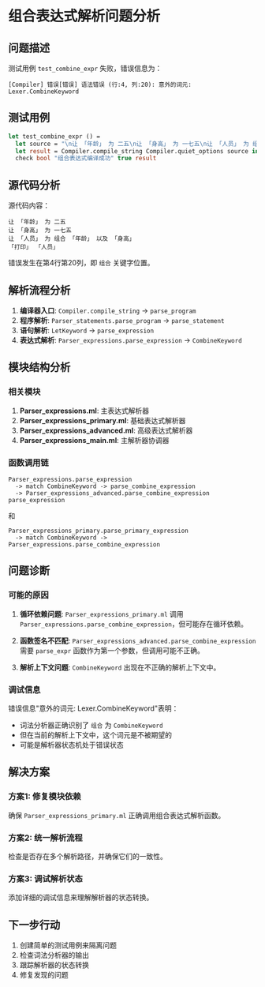 # 组合表达式解析问题分析

## 问题描述

测试用例 `test_combine_expr` 失败，错误信息为：
```
[Compiler] 错误[错误] 语法错误 (行:4, 列:20): 意外的词元: Lexer.CombineKeyword
```

## 测试用例

```ocaml
let test_combine_expr () =
  let source = "\n让 「年龄」 为 二五\n让 「身高」 为 一七五\n让 「人员」 为 组合 「年龄」 以及 「身高」\n「打印」 「人员」" in
  let result = Compiler.compile_string Compiler.quiet_options source in
  check bool "组合表达式编译成功" true result
```

## 源代码分析

源代码内容：
```
让 「年龄」 为 二五
让 「身高」 为 一七五
让 「人员」 为 组合 「年龄」 以及 「身高」
「打印」 「人员」
```

错误发生在第4行第20列，即 `组合` 关键字位置。

## 解析流程分析

1. **编译器入口**: `Compiler.compile_string` -> `parse_program`
2. **程序解析**: `Parser_statements.parse_program` -> `parse_statement`
3. **语句解析**: `LetKeyword` -> `parse_expression`
4. **表达式解析**: `Parser_expressions.parse_expression` -> `CombineKeyword`

## 模块结构分析

### 相关模块

1. **Parser_expressions.ml**: 主表达式解析器
2. **Parser_expressions_primary.ml**: 基础表达式解析器
3. **Parser_expressions_advanced.ml**: 高级表达式解析器
4. **Parser_expressions_main.ml**: 主解析器协调器

### 函数调用链

```
Parser_expressions.parse_expression
  -> match CombineKeyword -> parse_combine_expression
  -> Parser_expressions_advanced.parse_combine_expression parse_expression
```

和

```
Parser_expressions_primary.parse_primary_expression
  -> match CombineKeyword -> Parser_expressions.parse_combine_expression
```

## 问题诊断

### 可能的原因

1. **循环依赖问题**: `Parser_expressions_primary.ml` 调用 `Parser_expressions.parse_combine_expression`，但可能存在循环依赖。

2. **函数签名不匹配**: `Parser_expressions_advanced.parse_combine_expression` 需要 `parse_expr` 函数作为第一个参数，但调用可能不正确。

3. **解析上下文问题**: `CombineKeyword` 出现在不正确的解析上下文中。

### 调试信息

错误信息"意外的词元: Lexer.CombineKeyword"表明：
- 词法分析器正确识别了 `组合` 为 `CombineKeyword`
- 但在当前的解析上下文中，这个词元是不被期望的
- 可能是解析器状态机处于错误状态

## 解决方案

### 方案1: 修复模块依赖

确保 `Parser_expressions_primary.ml` 正确调用组合表达式解析函数。

### 方案2: 统一解析流程

检查是否存在多个解析路径，并确保它们的一致性。

### 方案3: 调试解析状态

添加详细的调试信息来理解解析器的状态转换。

## 下一步行动

1. 创建简单的测试用例来隔离问题
2. 检查词法分析器的输出
3. 跟踪解析器的状态转换
4. 修复发现的问题
